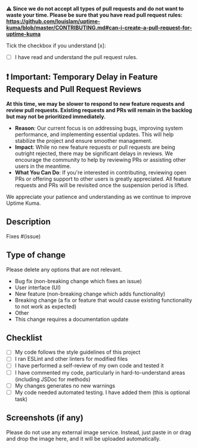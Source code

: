 **⚠️ Since we do not accept all types of pull requests and do not want to waste your time. Please be sure that you have read pull request rules: https://github.com/louislam/uptime-kuma/blob/master/CONTRIBUTING.md#can-i-create-a-pull-request-for-uptime-kuma**

Tick the checkbox if you understand [x]:
- [ ] I have read and understand the pull request rules.

## **❗ Important: Temporary Delay in Feature Requests and Pull Request Reviews**

**At this time, we may be slower to respond to new feature requests and review pull requests. Existing requests and PRs will remain in the backlog but may not be prioritized immediately.**

- **Reason**: Our current focus is on addressing bugs, improving system performance, and implementing essential updates. This will help stabilize the project and ensure smoother management.
- **Impact**: While no new feature requests or pull requests are being outright rejected, there may be significant delays in reviews. We encourage the community to help by reviewing PRs or assisting other users in the meantime.
- **What You Can Do**: If you're interested in contributing, reviewing open PRs or offering support to other users is greatly appreciated. All feature requests and PRs will be revisited once the suspension period is lifted.

We appreciate your patience and understanding as we continue to improve Uptime Kuma.

## Description

Fixes #(issue)

## Type of change

Please delete any options that are not relevant.

- Bug fix (non-breaking change which fixes an issue)
- User interface (UI)
- New feature (non-breaking change which adds functionality)
- Breaking change (a fix or feature that would cause existing functionality to not work as expected)
- Other
- This change requires a documentation update

## Checklist

- [ ] My code follows the style guidelines of this project
- [ ] I ran ESLint and other linters for modified files
- [ ] I have performed a self-review of my own code and tested it
- [ ] I have commented my code, particularly in hard-to-understand areas (including JSDoc for methods)
- [ ] My changes generates no new warnings
- [ ] My code needed automated testing. I have added them (this is optional task)

## Screenshots (if any)

Please do not use any external image service. Instead, just paste in or drag and drop the image here, and it will be uploaded automatically.
